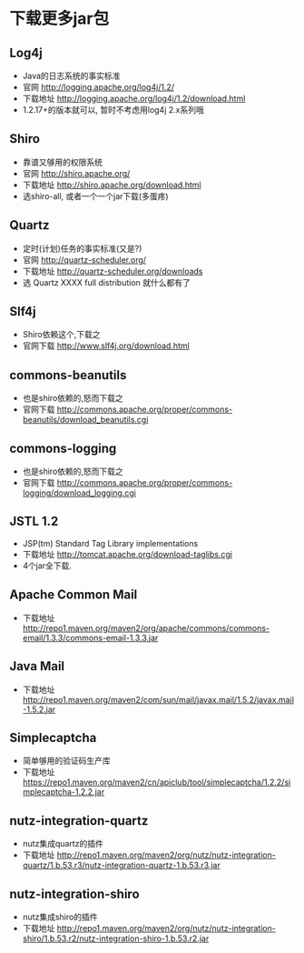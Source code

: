 # 下载更多jar包

## Log4j

* Java的日志系统的事实标准
* 官网 http://logging.apache.org/log4j/1.2/
* 下载地址 http://logging.apache.org/log4j/1.2/download.html
* 1.2.17+的版本就可以, 暂时不考虑用log4j 2.x系列哦

## Shiro

* 靠谱又够用的权限系统
* 官网 http://shiro.apache.org/
* 下载地址 http://shiro.apache.org/download.html
* 选shiro-all, 或者一个一个jar下载(多蛋疼)

## Quartz

* 定时(计划)任务的事实标准(又是?)
* 官网 http://quartz-scheduler.org/
* 下载地址 http://quartz-scheduler.org/downloads
* 选 Quartz XXXX full distribution 就什么都有了

## Slf4j

* Shiro依赖这个,下载之
* 官网下载 http://www.slf4j.org/download.html

## commons-beanutils

* 也是shiro依赖的,怒而下载之
* 官网下载 http://commons.apache.org/proper/commons-beanutils/download_beanutils.cgi

## commons-logging

* 也是shiro依赖的,怒而下载之
* 官网下载 http://commons.apache.org/proper/commons-logging/download_logging.cgi

## JSTL 1.2

* JSP(tm) Standard Tag Library implementations
* 下载地址 http://tomcat.apache.org/download-taglibs.cgi
* 4个jar全下载.

## Apache Common Mail

* 下载地址 http://repo1.maven.org/maven2/org/apache/commons/commons-email/1.3.3/commons-email-1.3.3.jar

## Java Mail

* 下载地址 http://repo1.maven.org/maven2/com/sun/mail/javax.mail/1.5.2/javax.mail-1.5.2.jar

## Simplecaptcha

* 简单够用的验证码生产库
* 下载地址 https://repo1.maven.org/maven2/cn/apiclub/tool/simplecaptcha/1.2.2/simplecaptcha-1.2.2.jar

## nutz-integration-quartz

* nutz集成quartz的插件
* 下载地址 http://repo1.maven.org/maven2/org/nutz/nutz-integration-quartz/1.b.53.r3/nutz-integration-quartz-1.b.53.r3.jar

## nutz-integration-shiro

* nutz集成shiro的插件
* 下载地址 http://repo1.maven.org/maven2/org/nutz/nutz-integration-shiro/1.b.53.r2/nutz-integration-shiro-1.b.53.r2.jar